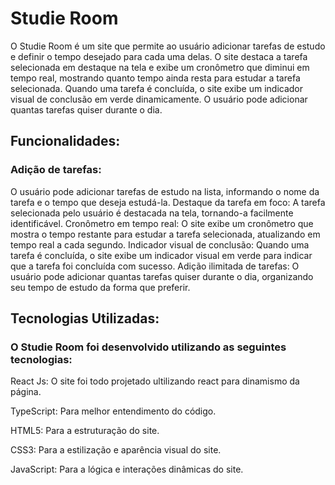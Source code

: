 # Studie Room <br>

 O Studie Room é um site que permite ao usuário adicionar tarefas de estudo e definir o tempo desejado para cada uma delas. O site destaca a tarefa selecionada em destaque na tela e exibe um cronômetro que diminui em tempo real, mostrando quanto tempo ainda resta para estudar a tarefa selecionada. Quando uma tarefa é concluída, o site exibe um indicador visual de conclusão em verde dinamicamente. O usuário pode adicionar quantas tarefas quiser durante o dia.<br>

## Funcionalidades:<br>
### Adição de tarefas: <br>
O usuário pode adicionar tarefas de estudo na lista, informando o nome da tarefa e o tempo que deseja estudá-la.
Destaque da tarefa em foco: A tarefa selecionada pelo usuário é destacada na tela, tornando-a facilmente identificável.
Cronômetro em tempo real: O site exibe um cronômetro que mostra o tempo restante para estudar a tarefa selecionada, atualizando em tempo real a cada segundo.
Indicador visual de conclusão: Quando uma tarefa é concluída, o site exibe um indicador visual em verde para indicar que a tarefa foi concluída com sucesso.
Adição ilimitada de tarefas: O usuário pode adicionar quantas tarefas quiser durante o dia, organizando seu tempo de estudo da forma que preferir.

## Tecnologias Utilizadas:<br>

### O Studie Room foi desenvolvido utilizando as seguintes tecnologias: <br>

React Js: O site foi todo projetado ultilizando react para dinamismo da página.

TypeScript: Para melhor entendimento do código.

HTML5: Para a estruturação do site.

CSS3: Para a estilização e aparência visual do site.

JavaScript: Para a lógica e interações dinâmicas do site.
